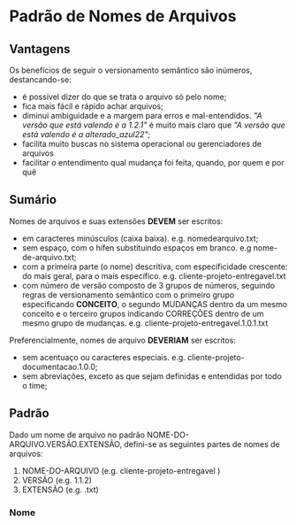 # Padrão de Nomes de Arquivos

## Vantagens

Os benefícios de seguir o versionamento semântico são inúmeros, destancando-se:

* é possível dizer do que se trata o arquivo só pelo nome;
* fica mais fácil e rápido achar arquivos;
* diminui ambiguidade e a margem para erros e mal-entendidos. _"A versão que está valendo é a 1.2.1"_ é muito mais claro que _"A versão que está valendo é a alterado_azul22"_;
* facilita muito buscas no sistema operacional ou gerenciadores de arquivos
* facilitar o entendimento qual mudança foi feita, quando, por quem e por quê

## Sumário

Nomes de arquivos e suas extensões **DEVEM** ser escritos:

- em caracteres minúsculos (caixa baixa). e.g. nomedearquivo.txt;
- sem espaço, com o hífen substituindo espaços em branco. e.g nome-de-arquivo.txt;
- com a primeira parte (o nome) descritiva, com especificidade crescente: do mais geral, para o mais específico. e.g. cliente-projeto-entregavel.txt
- com número de versão composto de 3 grupos de números, seguindo regras de versionamento semântico com o primeiro grupo especificando **CONCEITO**, o segundo MUDANÇAS dentro da um mesmo conceito e o terceiro grupos indicando CORREÇÕES dentro de um mesmo grupo de mudanças. e.g. cliente-projeto-entregavel.1.0.1.txt

Preferencialmente, nomes de arquivo **DEVERIAM** ser escritos:
- sem acentuaço ou caracteres especiais. e.g. cliente-projeto-documentacao.1.0.0;
- sem abreviações, exceto as que sejam definidas e entendidas por todo o time;

## Padrão 

Dado um nome de arquivo no padrão NOME-DO-ARQUIVO.VERSÃO.EXTENSÃO, defini-se as seguintes partes de nomes de arquivos:

1. NOME-DO-ARQUIVO (e.g. cliente-projeto-entregavel )
2. VERSÃO (e.g. 1.1.2)
3. EXTENSÃO (e.g. .txt)

### Nome

